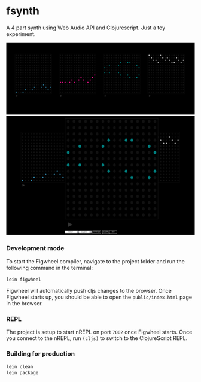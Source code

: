 # fsynth

A 4 part synth using Web Audio API and Clojurescript.  Just a toy experiment.

![4 parts](https://github.com/fedreg/fsynth/blob/master/resources/preview1.png?raw=true)
![part editor view](https://github.com/fedreg/fsynth/blob/master/resources/preview2.png?raw=true)

### Development mode
To start the Figwheel compiler, navigate to the project folder and run the following command in the terminal:

```
lein figwheel
```

Figwheel will automatically push cljs changes to the browser.
Once Figwheel starts up, you should be able to open the `public/index.html` page in the browser.

### REPL

The project is setup to start nREPL on port `7002` once Figwheel starts.
Once you connect to the nREPL, run `(cljs)` to switch to the ClojureScript REPL.

### Building for production

```
lein clean
lein package
```
